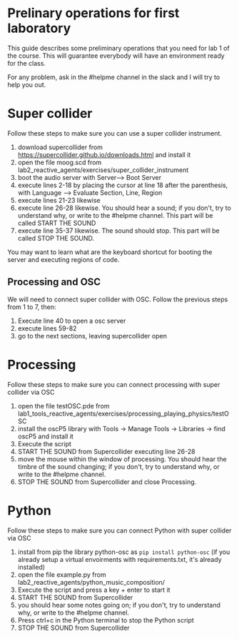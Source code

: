 # Prelinary operations for first laboratory

This guide describes some preliminary operations that you need for lab 1 of the course.
This will guarantee everybody will have an environment ready for the class.

For any problem, ask in the #helpme channel in the slack and I will try to help you out.

# Super collider
Follow these steps to make sure you can use a super collider instrument.


1. download supercollider from https://supercollider.github.io/downloads.html and install it
2. open the file moog.scd from lab2_reactive_agents/exercises/super_collider_instrument
3. boot the audio server with Server--> Boot Server 
4. execute lines 2-18 by placing the cursor at line 18 after the parenthesis, with Language --> Evaluate Section, Line, Region
5. execute lines 21-23 likewise
6. execute line 26-28 likewise. You should hear a sound; if you don't, try to understand why, or write to the #helpme channel. This part will be called START THE SOUND
7. execute line 35-37 likewise. The sound should stop. This part will be called STOP THE SOUND.

You may want to learn what are the keyboard shortcut for booting the server and executing regions of code.


## Processing and OSC
We will need to connect super collider with OSC. Follow the previous steps from 1 to 7, then:

1. Execute line 40 to open a osc server
2. execute lines 59-82
3. go to the next sections, leaving supercollider open

# Processing
Follow these steps to make sure you can connect processing with super collider via OSC

1. open the file testOSC.pde from lab1_tools_reactive_agents/exercises/processing_playing_physics/testOSC
2. install the oscP5 library with Tools -> Manage Tools -> Libraries -> find oscP5 and install it
3. Execute the script
4. START THE SOUND from Supercollider executing line 26-28
5. move the mouse within the window of processing. You should hear the timbre of the sound changing; if you don't, try to understand why, or write to the #helpme channel.
6. STOP THE SOUND from Supercollider and close Processing.


# Python
Follow these steps to make sure you can connect Python with super collider via OSC

1. install from pip the library python-osc as ```pip install python-osc``` (if you already setup a virtual envoirments with requirements.txt, it's already installed)
2. open the file example.py  from lab2_reactive_agents/python_music_composition/
3. Execute the script and press a key + enter to start it
4. START THE SOUND from Supercollider
5. you should hear some notes going on; if you don't, try to understand why, or write to the #helpme channel.
6. Press ctrl+c in the Python terminal to stop the Python script
7. STOP THE SOUND from Supercollider